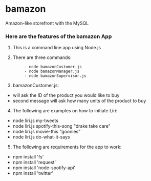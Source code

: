 # bamazon
Amazon-like storefront with the MySQL

### Here are the features of the bamazon App

1. This is a command line app using Node.js

2. There are three commands:

            - node bamazonCustomer.js
            - node bamazonManager.js
            - node bamazonSupervisor.js

3. bamazonCustomer.js:
- will ask the ID of the product you would like to buy
- second message will ask how many units of the product to buy

4. The following are examples on how to initiate Liri:
- node liri.js my-tweets
- node liri.js spotify-this-song "drake take care"
- node liri.js movie-this "goonies"
- node liri.js do-what-it-says


5. The following are requirements for the app to work:
- npm install 'fs'
- npm install 'request'
- npm install 'node-spotify-api'
- npm install 'twitter'
